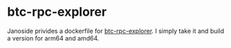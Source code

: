 # btc-rpc-explorer

Janoside privides a dockerfile for [btc-rpc-explorer](https://github.com/janoside/btc-rpc-explorer).
I simply take it and build a version for arm64 and amd64. 
